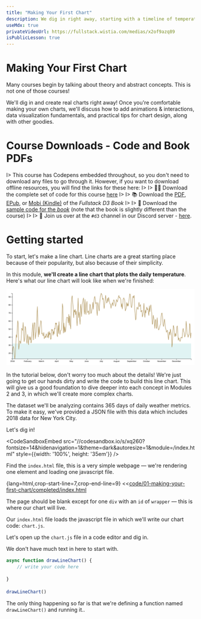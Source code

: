 ```yaml
---
title: "Making Your First Chart"
description: We dig in right away, starting with a timeline of temperature over time. First, we need to get our bearings.
useMdx: true
privateVideoUrl: https://fullstack.wistia.com/medias/x2of9azq89
isPublicLesson: true
---
```


# Making Your First Chart

Many courses begin by talking about theory and abstract concepts. This is not one of those courses!

We'll dig in and create real charts right away! Once you're comfortable making your own charts, we'll discuss how to add animations & interactions, data visualization fundamentals, and practical tips for chart design, along with other goodies.

# Course Downloads - Code and Book PDFs

I> This course has Codepens embedded throughout, so you don't need to download any files to go through it. However, if you want to download offline resources, you will find the links for these here:
I>
I> 👩‍💻 Download the complete set of code for this course [here](https://api.newline.co/assets/protected/courses/fullstack-d3-masterclass/downloads/course-full.zip)
I>
I> 📚 Download the [PDF](https://api.newline.co/assets/protected/courses/fullstack-d3-masterclass/downloads/book/advanced/fullstack-d3-book-current-advanced.pdf), [EPub](https://api.newline.co/assets/protected/courses/fullstack-d3-masterclass/downloads/book/advanced/fullstack-d3-book-current-advanced.epub), or [Mobi (Kindle)](https://api.newline.co/assets/protected/courses/fullstack-d3-masterclass/downloads/book/advanced/fullstack-d3-book-current-advanced.mobi) of the _Fullstack D3 Book_
I>
I> 💽 Download the [sample code for the _book_](https://api.newline.co/assets/protected/courses/fullstack-d3-masterclass/downloads/book/advanced/fullstack-d3-book-current-advanced-code.zip) (note that the book is slightly different than the course)
I>
I> 🎳 Join us over at the `#d3` channel in our Discord server - [here](https://newline.co/discord/d3).

# Getting started


To start, let's make a line chart. Line charts are a great starting place because of their popularity, but also because of their simplicity.

In this module, **we'll create a line chart that plots the daily temperature**. Here's what our line chart will look like when we're finished:

![Finished line graph](./public/images/1-making-your-first-chart/line-finished.png)

In the tutorial below, don't worry too much about the details! We're just going to get our hands dirty and write the code to build this line chart. This will give us a good foundation to dive deeper into each concept in Modules 2 and 3, in which we'll create more complex charts.

The dataset we'll be analyzing contains 365 days of daily weather metrics. To make it easy, we've provided a JSON file with this data which includes 2018 data for New York City.

Let's dig in!

<CodeSandboxEmbed
  src="//codesandbox.io/s/xq260?fontsize=14&hidenavigation=1&theme=dark&autoresize=1&module=/index.html"
  style={{width: '100%', height: '35em'}}
/>

Find the `index.html` file, this is a very simple webpage — we're rendering one element and loading one javascript file.

{lang=html,crop-start-line=7,crop-end-line=9}
<<[code/01-making-your-first-chart/completed/index.html](./protected/code/01-making-your-first-chart/completed/index.html)

The page should be blank except for one `div` with an `id` of `wrapper` — this is where our chart will live.

Our `index.html` file loads the javascript file in which we'll write our chart code: `chart.js`.

Let's open up the `chart.js` file in a code editor and dig in.

We don't have much text in here to start with.

```javascript
async function drawLineChart() {
    // write your code here

}

drawLineChart()
```

The only thing happening so far is that we're defining a function named `drawLineChart()` and running it..
